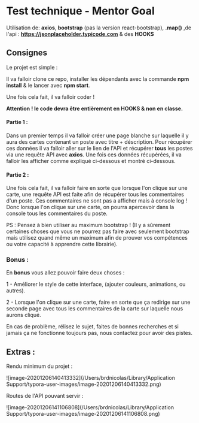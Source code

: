 # Test technique - Mentor Goal

Utilisation de: **axios**, **bootstrap** (pas la version react-bootstrap), **.map()** ,de l'api : **https://jsonplaceholder.typicode.com** & des **HOOKS**

## Consignes

Le projet est simple : 

Il va falloir clone ce repo, installer les dépendants avec la commande **npm install** & le lancer avec **npm start**.

Une fois cela fait, il va falloir coder ! 

**Attention ! le code devra être entièrement en HOOKS & non en classe.** 

#### Partie 1 :

Dans un premier temps il va falloir créer une page blanche sur laquelle il y aura des cartes contenant un poste avec titre + déscription. Pour récupérer ces données il va falloir aller sur le lien de l'API et récupérer **tous** les postes via une requête API avec **axios**. Une fois ces données récupérées, il va falloir les afficher comme expliqué ci-dessous et montré ci-dessous.

#### Partie 2 :

Une fois cela fait, il va falloir faire en sorte que lorsque l'on clique sur une carte, une requête API est faite afin de récupérer tous les commentaires d'un poste. Ces commentaires ne sont pas a afficher mais à console log ! Donc lorsque l'on clique sur une carte, on pourra apercevoir dans la console tous les commentaires du poste.



PS : Pensez à bien utiliser au maximum bootstrap ! (Il y a sûrement certaines choses que vous ne pourrez pas faire avec seulement bootstrap mais utilisez quand même un maximum afin de prouver vos compétences ou votre capacité à apprendre cette librairie).

### Bonus : 

En **bonus** vous allez pouvoir faire deux choses : 

1 - Améliorer le style de cette interface, (ajouter couleurs, animations, ou autres).

2 - Lorsque l'on clique sur une carte, faire en sorte que ça redirige sur une seconde page avec tous les commentaires de la carte sur laquelle nous aurons cliqué.



En cas de problème, rélisez le sujet, faites de bonnes recherches et si jamais ça ne fonctionne toujours pas, nous contactez pour avoir des pistes.

## Extras :

Rendu minimum du projet :

![image-20201206140413332](/Users/brdnicolas/Library/Application Support/typora-user-images/image-20201206140413332.png)

Routes de l'API pouvant servir : 

![image-20201206141106808](/Users/brdnicolas/Library/Application Support/typora-user-images/image-20201206141106808.png)
